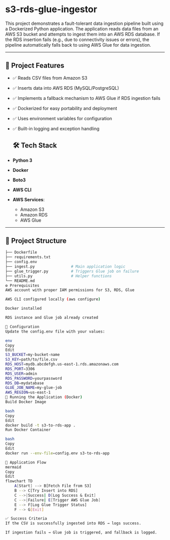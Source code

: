 # s3-rds-glue-ingestor

This project demonstrates a fault-tolerant data ingestion pipeline built using a Dockerized Python application. The application reads data files from an AWS S3 bucket and attempts to ingest them into an AWS RDS database. If the RDS insertion fails (e.g., due to connectivity issues or errors), the pipeline automatically falls back to using AWS Glue for data ingestion.

---

## 🧩 Project Features

- ✅ Reads CSV files from Amazon S3
- ✅ Inserts data into AWS RDS (MySQL/PostgreSQL)
- ✅ Implements a fallback mechanism to AWS Glue if RDS ingestion fails
- ✅ Dockerized for easy portability and deployment
- ✅ Uses environment variables for configuration
- ✅ Built-in logging and exception handling

  ## 🛠️ Tech Stack

- **Python 3**
- **Docker**
- **Boto3**
- **AWS CLI**
- **AWS Services**:
  - Amazon S3
  - Amazon RDS
  - AWS Glue

---

## 📁 Project Structure

```bash
├── Dockerfile
├── requirements.txt
├── config.env
├── ingest.py                # Main application logic
├── glue_trigger.py          # Triggers Glue job on failure
├── utils.py                 # Helper functions
└── README.md
⚙️ Prerequisites
AWS account with proper IAM permissions for S3, RDS, Glue

AWS CLI configured locally (aws configure)

Docker installed

RDS instance and Glue job already created

🔧 Configuration
Update the config.env file with your values:

env
Copy
Edit
S3_BUCKET=my-bucket-name
S3_KEY=path/to/file.csv
RDS_HOST=mydb.abcdefgh.us-east-1.rds.amazonaws.com
RDS_PORT=3306
RDS_USER=admin
RDS_PASSWORD=yourpassword
RDS_DB=mydatabase
GLUE_JOB_NAME=my-glue-job
AWS_REGION=us-east-1
🐳 Running the Application (Docker)
Build Docker Image

bash
Copy
Edit
docker build -t s3-to-rds-app .
Run Docker Container

bash
Copy
Edit
docker run --env-file=config.env s3-to-rds-app

🚦 Application Flow
mermaid
Copy
Edit
flowchart TD
    A[Start] --> B[Fetch File from S3]
    B --> C[Try Insert into RDS]
    C -->|Success| D[Log Success & Exit]
    C -->|Failure| E[Trigger AWS Glue Job]
    E --> F[Log Glue Trigger Status]
    F --> G[Exit]

✅ Success Criteria
If the CSV is successfully ingested into RDS → logs success.

If ingestion fails → Glue job is triggered, and fallback is logged.

